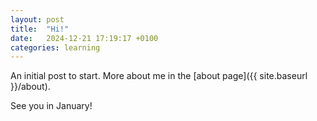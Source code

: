 ```yaml
---
layout: post
title:  "Hi!"
date:   2024-12-21 17:19:17 +0100
categories: learning
---
```


An initial post to start. 
More about me in the [about page]({{ site.baseurl }}/about).

See you in January!
